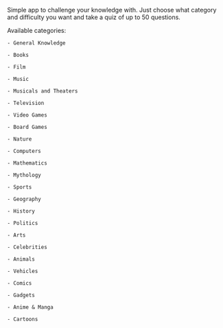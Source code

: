 Simple app to challenge your knowledge with. Just choose what category and difficulty you want and take a quiz of up to 50 questions.

Available categories:

    - General Knowledge
    
    - Books
    
    - Film
    
    - Music
    
    - Musicals and Theaters
    
    - Television
    
    - Video Games
    
    - Board Games
    
    - Nature
    
    - Computers
    
    - Mathematics
    
    - Mythology
    
    - Sports
    
    - Geography
    
    - History
    
    - Politics
    
    - Arts
    
    - Celebrities
    
    - Animals
    
    - Vehicles
    
    - Comics
    
    - Gadgets
    
    - Anime & Manga
    
    - Cartoons
